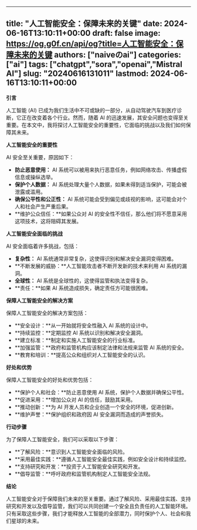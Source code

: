
---
title: "人工智能安全：保障未来的关键"
date: 2024-06-16T13:10:11+00:00
draft: false
image: https://og.g0f.cn/api/og?title=人工智能安全：保障未来的关键
authors: ["naiveのai"]
categories: ["ai"]
tags: ["chatgpt","sora","openai","Mistral AI"]
slug: "20240616131011"
lastmod: 2024-06-16T13:10:11+00:00
---
**引言**

人工智能 (AI) 已成为我们生活中不可或缺的一部分，从自动驾驶汽车到医疗诊断，它正在改变着各个行业。然而，随着 AI 的迅速发展，其安全问题也变得至关重要。在本文中，我将探讨人工智能安全的重要性，它面临的挑战以及我们如何保障其未来。

**人工智能安全的重要性**

AI 安全至关重要，原因如下：

* **防止恶意使用：** AI 系统可以被用来执行恶意任务，例如网络攻击、传播虚假信息或操纵选举。
* **保护个人数据：** AI 系统处理大量个人数据，如果未得到适当保护，可能会被泄露或滥用。
* **确保公平性和公正性：** AI 系统可能会受到偏见或歧视的影响，这可能会对个人和社会产生严重后果。
* **维护公众信任：**如果公众对 AI 的安全性不信任，那么他们将不愿意采用这项技术，这将阻碍其发展。

**人工智能安全面临的挑战**

AI 安全面临着许多挑战，包括：

* **复杂性：** AI 系统通常非常复杂，这使得识别和解决安全漏洞变得困难。
* **不断发展的威胁：**人工智能攻击者不断开发新的技术来利用 AI 系统的漏洞。
* **全球性：** AI 系统是全球性的，这使得监管和执法变得复杂。
* **责任：**如果 AI 系统造成损失，确定责任方可能很困难。

**保障人工智能安全的解决方案**

保障人工智能安全的解决方案包括：

* **安全设计：**从一开始就将安全性融入 AI 系统的设计中。
* **持续监控：**定期监控 AI 系统以识别和解决安全漏洞。
* **建立标准：**制定和实施人工智能安全的行业标准。
* **加强监管：**政府和监管机构应该制定法律和法规来监管 AI 系统的安全。
* **教育和培训：**提高公众和组织对人工智能安全的认识。

**好处和优势**

保障人工智能安全的好处和优势包括：

* **保护个人和社会：**防止恶意使用 AI 系统，保护个人数据并确保公平性。
* **促进采用：**增加公众对 AI 的信任，鼓励其采用。
* **推动创新：**为 AI 开发人员和企业创造一个安全的环境，促进创新。
* **维护声誉：**保护组织和政府因 AI 安全漏洞而造成的声誉损失。

**行动步骤**

为了保障人工智能安全，我们可以采取以下步骤：

* **了解风险：**意识到人工智能安全面临的风险。
* **采用最佳实践：**遵循人工智能安全最佳实践，例如安全设计和持续监控。
* **支持研究和开发：**投资于人工智能安全研究和开发。
* **倡导监管：**呼吁政府和监管机构制定人工智能安全法规。

**结论**

人工智能安全对于保障我们未来的至关重要。通过了解风险、采用最佳实践、支持研究和开发以及倡导监管，我们可以共同创建一个安全且负责任的人工智能环境。只有采取这些步骤，我们才能释放人工智能的全部潜力，同时保护个人、社会和我们星球的未来。